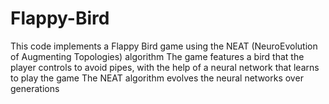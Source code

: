 # Flappy-Bird

This code implements a Flappy Bird game using the NEAT (NeuroEvolution of Augmenting Topologies) algorithm
The game features a bird that the player controls to avoid pipes, with the help of a neural network that learns to play the game
The NEAT algorithm evolves the neural networks over generations
